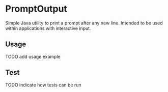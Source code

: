 # PromptOutput

Simple Java utility to print a prompt after any new line. Intended to be used within applications with interactive
input.

## Usage

TODO add usage example

## Test

TODO indicate how tests can be run